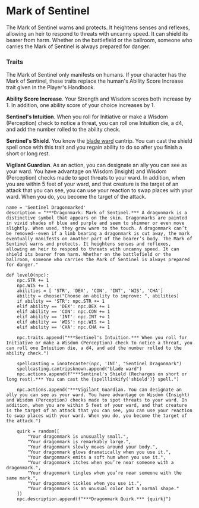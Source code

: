 # Mark of Sentinel
The Mark of Sentinel warns and protects. It heightens senses and reflexes, allowing an heir to respond to threats with uncanny speed. It can shield its bearer from harm. Whether on the battlefield or the ballroom, someone who carries the Mark of Sentinel is always prepared for danger.

### Traits
The Mark of Sentinel only manifests on humans. If your character has the Mark of Sentinel, these traits replace the human's Ability Score Increase trait given in the Player's Handbook.

**Ability Score Increase**. Your Strength and Wisdom scores both increase by 1. In addition, one ability score of your choice increases by 1.

**Sentinel's Intuition**. When you roll for Initiative or make a Wisdom (Perception) check to notice a threat, you can roll one Intuition die, a d4, and add the number rolled to the ability check.

**Sentinel's Shield**. You know the [blade ward](../../Magic/Spells/blade-ward.md) cantrip. You can cast the shield spell once with this trait and you regain ability to do so after you finish a short or long rest.

**Vigilant Guardian**. As an action, you can designate an ally you can see as your ward. You have advantage on Wisdom (Insight) and Wisdom (Perception) checks made to spot threats to your ward. In addition, when you are within 5 feet of your ward, and that creature is the target of an attack that you can see, you can use your reaction to swap places with your ward. When you do, you become the target of the attack.

```
name = 'Sentinel Dragonmarked'
description = "***Dragonmark: Mark of Sentinel.*** A dragonmark is a distinctive symbol that appears on the skin. Dragonmarks are painted in vivid shades of blue and purple and seem to shimmer or even move slightly. When used, they grow warm to the touch. A dragonmark can’t be removed--even if a limb bearing a dragonmark is cut away, the mark eventually manifests on another part of the bearer’s body. The Mark of Sentinel warns and protects. It heightens senses and reflexes, allowing an heir to respond to threats with uncanny speed. It can shield its bearer from harm. Whether on the battlefield or the ballroom, someone who carries the Mark of Sentinel is always prepared for danger."

def level0(npc):
    npc.STR += 1
    npc.WIS += 1
    abilities = [ 'STR', 'DEX', 'CON', 'INT', 'WIS', 'CHA']
    ability = choose("Choose an ability to improve: ", abilities)
    if ability == 'STR': npc.STR += 1
    elif ability == 'DEX': npc.DEX += 1
    elif ability == 'CON': npc.CON += 1
    elif ability == 'INT': npc.INT += 1
    elif ability == 'WIS': npc.WIS += 1
    elif ability == 'CHA': npc.CHA += 1

    npc.traits.append("***Sentinel's Intuition.*** When you roll for Initiative or make a Wisdom (Perception) check to notice a threat, you can roll one Intuition die, a d4, and add the number rolled to the ability check.")

    spellcasting = innatecaster(npc, 'INT', "Sentinel Dragonmark")
    spellcasting.cantripsknown.append("blade ward")
    npc.actions.append(f"***Sentinel's Shield (Recharges on short or long rest).*** You can cast the {spelllinkify('shield')} spell.")

    npc.actions.append("***Vigilant Guardian. You can designate an ally you can see as your ward. You have advantage on Wisdom (Insight) and Wisdom (Perception) checks made to spot threats to your ward. In addition, when you are within 5 feet of your ward, and that creature is the target of an attack that you can see, you can use your reaction to swap places with your ward. When you do, you become the target of the attack.")

    quirk = random([
        "Your dragonmark is unusually small.",
        "Your dragonmark is remarkably large.",
        "Your dragonmark slowly moves around your body.",
        "Your dragonmark glows dramatically when you use it.",
        "Your dargonmark emits a soft hum when you use it.",
        "Your dragonmark itches when you’re near someone with a dragonmark.",
        "Your dragonmark tingles when you’re near someone with the same mark.",
        "Your dragonmark tickles when you use it.",
        "Your dragonmark is an unusual color but a normal shape."
    ])
    npc.description.append(f"***Dragonmark Quirk.*** {quirk}")
```
